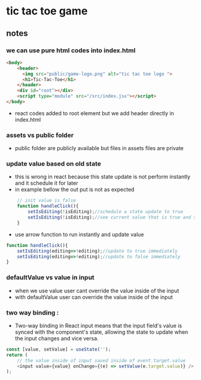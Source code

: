 # tic tac toe game 

## notes 

### we can use pure html codes into index.html 
```html
<body>
    <header>
      <img src="public/game-logo.png" alt="tic tac toe logo ">
      <h1>Tic-Tac-Toe</h1>
    </header>
    <div id="root"></div>
    <script type="module" src="/src/index.jsx"></script>
</body>
```
* react codes added to root element but we add header directly in index.html

### assets vs public folder 
* public folder are publicly available but files in assets files are private 

### update value based on old state 
* this is wrong in react because this state update is not perform instantly and it schedule it for later
* in example bellow the out put is not as expected  
```js
    // init value is false
    function handleClick(){
        setIsEditing(!isEditing);//schedule a state update to true
        setIsEditing(!isEditing);//see current value that is true and schedule to true instead of false
    }
```
* use arrow function to run instantly and update value 
```js
function handleClick(){
    setIsEditing(editing=>!editing);//update to true immediately 
    setIsEditing(editing=>!editing);//update to false immediately 
}
```
### defaultValue vs value in input 
* when we use value user cant override the value inside of the input 
* with defaultValue user can override the value inside of the input 

### two way binding :
* Two-way binding in React input means that the input field's value is synced with the component's state, allowing the state to update when the input changes and vice versa.
```js
const [value, setValue] = useState('');
return (
    // the value inside of input saved inside of event.target.value
    <input value={value} onChange={(e) => setValue(e.target.value)} />
);
```